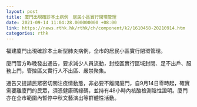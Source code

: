 ```yaml
---
layout: post
title: 廈門出現確診本土病例　居民小區實行閉環管理
date: 2021-09-14 11:04:28.000000000 +08:00
link: https://news.rthk.hk/rthk/ch/component/k2/1610458-20210914.htm
categories: rthk
---
```


福建廈門出現確診本土新型肺炎病例，全市的居民小區實行閉環管理。

廈門官方昨晚發出通告，要求減少人員流動，封控區實行區域封閉、足不出戶、服務上門，管控區又實行人不出區、嚴禁聚集。

通告又提請民眾密切關注疫情動態，非必要不離開廈門，自9月14日零時起，確實需要離廈門的民眾，須憑健康碼綠碼，並持有48小時內核酸檢測陰性證明。廈門亦在全市範圍內暫停中秋文藝演出等群體性活動。
